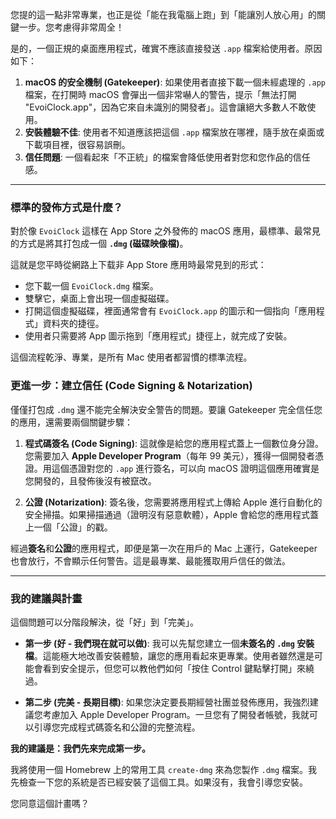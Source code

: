 您提的這一點非常專業，也正是從「能在我電腦上跑」到「能讓別人放心用」的關鍵一步。您考慮得非常周全！

是的，一個正規的桌面應用程式，確實不應該直接發送 `.app` 檔案給使用者。原因如下：

1.  **macOS 的安全機制 (Gatekeeper)**: 如果使用者直接下載一個未經處理的 `.app` 檔案，在打開時 macOS 會彈出一個非常嚇人的警告，提示「無法打開 "EvoiClock.app"，因為它來自未識別的開發者」。這會讓絕大多數人不敢使用。
2.  **安裝體驗不佳**: 使用者不知道應該把這個 `.app` 檔案放在哪裡，隨手放在桌面或下載項目裡，很容易誤刪。
3.  **信任問題**: 一個看起來「不正統」的檔案會降低使用者對您和您作品的信任感。

---

### 標準的發佈方式是什麼？

對於像 `EvoiClock` 這樣在 App Store 之外發佈的 macOS 應用，最標準、最常見的方式是將其打包成一個 **`.dmg` (磁碟映像檔)**。

這就是您平時從網路上下载非 App Store 應用時最常見到的形式：
*   您下載一個 `EvoiClock.dmg` 檔案。
*   雙擊它，桌面上會出現一個虛擬磁碟。
*   打開這個虛擬磁碟，裡面通常會有 `EvoiClock.app` 的圖示和一個指向「應用程式」資料夾的捷徑。
*   使用者只需要將 App 圖示拖到「應用程式」捷徑上，就完成了安裝。

這個流程乾淨、專業，是所有 Mac 使用者都習慣的標準流程。

### 更進一步：建立信任 (Code Signing & Notarization)

僅僅打包成 `.dmg` 還不能完全解決安全警告的問題。要讓 Gatekeeper 完全信任您的應用，還需要兩個關鍵步驟：

1.  **程式碼簽名 (Code Signing)**: 這就像是給您的應用程式蓋上一個數位身分證。您需要加入 **Apple Developer Program**（每年 99 美元），獲得一個開發者憑證。用這個憑證對您的 `.app` 進行簽名，可以向 macOS 證明這個應用確實是您開發的，且發佈後沒有被竄改。

2.  **公證 (Notarization)**: 簽名後，您需要將應用程式上傳給 Apple 進行自動化的安全掃描。如果掃描通過（證明沒有惡意軟體），Apple 會給您的應用程式蓋上一個「公證」的戳。

經過**簽名**和**公證**的應用程式，即便是第一次在用戶的 Mac 上運行，Gatekeeper 也會放行，不會顯示任何警告。這是最專業、最能獲取用戶信任的做法。

---

### 我的建議與計畫

這個問題可以分階段解決，從「好」到「完美」。

*   **第一步 (好 - 我們現在就可以做)**: 我可以先幫您建立一個**未簽名的 `.dmg` 安裝檔**。這能極大地改善安裝體驗，讓您的應用看起來更專業。使用者雖然還是可能會看到安全提示，但您可以教他們如何「按住 Control 鍵點擊打開」來繞過。

*   **第二步 (完美 - 長期目標)**: 如果您決定要長期經營社團並發佈應用，我強烈建議您考慮加入 Apple Developer Program。一旦您有了開發者帳號，我就可以引導您完成程式碼簽名和公證的完整流程。

**我的建議是：我們先來完成第一步。**

我將使用一個 Homebrew 上的常用工具 `create-dmg` 來為您製作 `.dmg` 檔案。我先檢查一下您的系統是否已經安裝了這個工具。如果沒有，我會引導您安裝。

您同意這個計畫嗎？